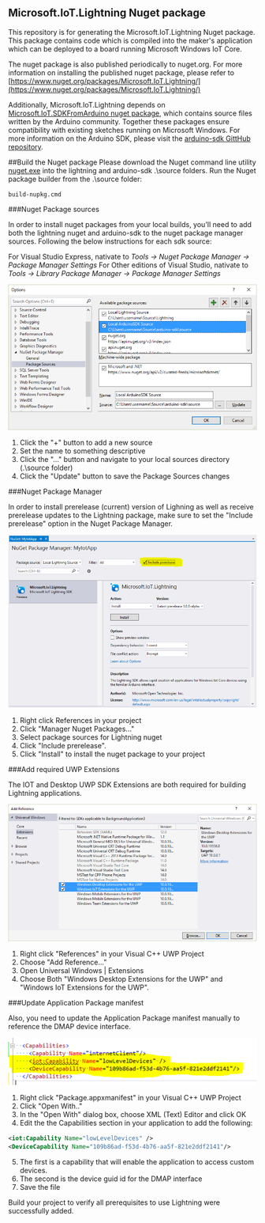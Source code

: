 ## **Microsoft.IoT.Lightning Nuget package**

This repository is for generating the Microsoft.IoT.Lightning Nuget package. This package contains code which is compiled into the maker's application which can be deployed to a board running Microsoft Windows IoT Core.

The nuget package is also published periodically to nuget.org. For more information on installing the published nuget package, please refer to [https://www.nuget.org/packages/Microsoft.IoT.Lightning/](https://www.nuget.org/packages/Microsoft.IoT.Lightning/)

Additionally, Microsoft.IoT.Lightning depends on [Microsoft.IoT.SDKFromArduino nuget package](https://www.nuget.org/packages/Microsoft.IoT.SDKFromArduino/), which contains source files written by the Arduino community. Together these packages ensure compatibility with existing sketches running on Microsoft Windows. For more information on the Arduino SDK, please visit the [arduino-sdk GittHub repository](https://github.com/ms-iot/arduino-sdk/).

##Build the Nuget package
Please download the Nuget command line utility [nuget.exe](http://nuget.org/nuget.exe) into the lightning and arduino-sdk .\source folders.
Run the Nuget package builder from the .\source folder:

~~~
build-nupkg.cmd
~~~

###Nuget Package sources

In order to install nuget packages from your local builds, you'll need to add both the lightning nuget and arduino-sdk to the nuget package manager sources. Following the below instructions for each sdk source:

For Visual Studio Express, nativate to *Tools -> Nuget Package Manager -> Package Manager Settings*
For Other editions of Visual Studio, nativate to *Tools -> Library Package Manager -> Package Manager Settings*

![Package Config](images/Nuget_PackageSourceConfig_VS2015.png)

1. Click the "+" button to add a new source
1. Set the name to something descriptive
1. Click the "..." button and navigate to your local sources directory (.\source folder)
1. Click the "Update" button to save the Package Sources changes

###Nuget Package Manager

In order to install prerelease (current) version of Lighning as well as receive prerelease updates to the Lightning package, make sure to set the "Include prerelease" option in the Nuget Package Manager.

![Package Config](images/Nuget_PackageManager.png)

1. Right click References in your project
1. Click "Manager Nuget Packages..."
1. Select package sources for Lightning nuget
1. Click "Include prerelease".
1. Click "Install" to install the nuget package to your project

###Add required UWP Extensions

The IOT and Desktop UWP SDK Extensions are both required for building Lightning applications.

![Package Config](images/Add_SDK_Extensions.png)

1. Right click "References" in your Visual C++ UWP Project
1. Choose "Add Reference..."
1. Open Universal Windows | Extensions
1. Choose Both "Windows Desktop Extensions for the UWP" and "Windows IoT Extensions for the UWP".

###Update Application Package manifest

Also, you need to update the Application Package manifest manually to reference the DMAP device interface.

![Package Config](images/Update_Manifest.png)

1. Right click "Package.appxmanifest" in your Visual C++ UWP Project
2. Click "Open With.."
3. In the "Open With" dialog box, choose XML (Text) Editor and click OK
4. Edit the the Capabilities section in your application to add the following:
```XML
<iot:Capability Name="lowLevelDevices" />
<DeviceCapability Name="109b86ad-f53d-4b76-aa5f-821e2ddf2141"/>
```
5. The first is a capability that will enable the application to access custom devices.
6. The second is the device guid id for the DMAP interface
7. Save the file

Build your project to verify all prerequisites to use Lightning were successfully added.
